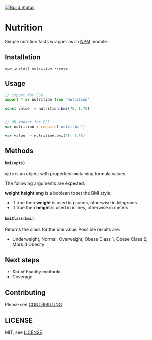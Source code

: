 
[![Build Status](https://travis-ci.org/redblues/node-nutrition.svg?branch=master)](https://travis-ci.org/redblues/node-nutrition)

# Nutrition

Simple nutrition facts wrapper as an [NPM](https://www.npmjs.com/) module.

## Installation

	npm install nutrition --save
	
## Usage

```js
// import for ES6
import * as nutrition from 'nutrition'

const value  = nutrition.bmi(75, 1.75)


// OR import for ES5
var nutrition = require('nutrition')

var value  = nutrition.bmi(75, 1.75)

```

## Methods

#### `bmi(opts)`

`opts` is an object with properties containing formula values

The following arguments are expected:

**weight**
**height**
**eng** is a boolean to set the BMI style:

- If true then **weight** is used in pounds, otherwise in kilograms.
- If true then **height** is used in inches, otherwise in meters.

#### `bmiClass(bmi)`

Returns the class for the bmi value. Possible results are:

- Underweight, Normal, Overweight, Obese Class 1, Obese Class 2, Morbid Obesity

 

## Next steps

+ Set of healthy methods
+ Coverage 

## Contributing

Please see [CONTRIBUTING](https://github.com/redblues/node-nutrition/blob/master/CONTRIBUTING.md).

## LICENSE

MIT, see [LICENSE](https://github.com/redblues/node-nutrition/blob/master/LICENSE).


